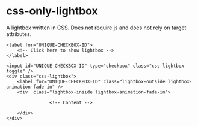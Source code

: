 # css-only-lightbox
A lightbox written in CSS.  Does not require js and does not rely on target attributes.
```
<label for="UNIQUE-CHECKBOX-ID">
    <!-- Click here to show lightbox -->
</label>

<input id="UNIQUE-CHECKBOX-ID" type="checkbox" class="css-lightbox-toggle" />
<div class="css-lightbox"> 
    <label for="UNIQUE-CHECKBOX-ID" class="lightbox-outside lightbox-animation-fade-in" />
    <div  class="lightbox-inside lightbox-animation-fade-in">
            
                <!-- Content -->

    </div>
</div>
```
